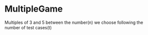 # MultipleGame
Multiples of 3 and 5 between the number(n) we choose following the number of test cases(t)
